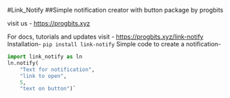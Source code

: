 #Link_Notify
##Simple notification creator with button package by progbits

visit us - https://progbits.xyz

For docs, tutorials and updates visit - https://progbits.xyz/link-notify
Installation-
`pip install link-notify`
Simple code to create a notification-
```Python
import link_notify as ln
ln.notify(
	"Text for notification",
	"link to open",
	5,
	"text on button")`
